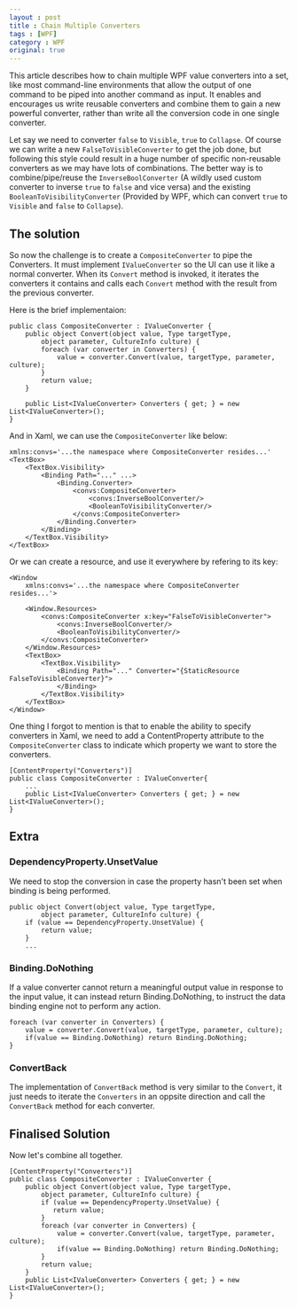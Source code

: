 ```yaml
---
layout : post
title : Chain Multiple Converters
tags : [WPF]
category : WPF
original: true
---
```


This article describes how to chain multiple WPF value converters into a set, like most command-line environments that allow the output of one command to be piped into another command as input. It enables and encourages us write reusable converters and combine them to gain a new powerful converter, rather than write all the conversion code in one single converter. 

Let say we need to converter `false` to `Visible`, `true` to `Collapse`. Of course we can write a new `FalseToVisibleConverter` to get the job done, but following this style could result in a huge number of specific non-reusable converters as we may have lots of combinations. The better way is to combine/pipe/reuse the `InverseBoolConverter` (A wildly used custom converter to inverse `true` to `false` and vice versa) and the existing `BooleanToVisibilityConverter` (Provided by WPF, which can convert `true` to `Visible` and `false` to `Collapse`).

<!--more-->

## The solution

So now the challenge is to create a `CompositeConverter` to pipe the Converters. It must implement `IValueConverter` so the UI can use it like a normal converter. When its `Convert` method is invoked, it iterates the converters it contains and calls each `Convert` method with the result from the previous converter.

Here is the brief implementaion:

    public class CompositeConverter : IValueConverter {
        public object Convert(object value, Type targetType, 
            object parameter, CultureInfo culture) {
            foreach (var converter in Converters) {
                value = converter.Convert(value, targetType, parameter, culture);
            }
            return value;
        }

        public List<IValueConverter> Converters { get; } = new List<IValueConverter>();
    }

And in Xaml, we can use the `CompositeConverter` like below:

    xmlns:convs='...the namespace where CompositeConverter resides...'
    <TextBox>
        <TextBox.Visibility>
            <Binding Path="..." ...>
                <Binding.Converter>
                    <convs:CompositeConverter>
                        <convs:InverseBoolConverter/>
                        <BooleanToVisibilityConverter/>
                    </convs:CompositeConverter>
                </Binding.Converter>
            </Binding>
        </TextBox.Visibility>
    </TextBox>

Or we can create a resource, and use it everywhere by refering to its key:

    <Window
        xmlns:convs='...the namespace where CompositeConverter resides...'>

        <Window.Resources>
            <convs:CompositeConverter x:key="FalseToVisibleConverter">
                <convs:InverseBoolConverter/>
                <BooleanToVisibilityConverter/>
            </convs:CompositeConverter>
        </Window.Resources> 
        <TextBox>
            <TextBox.Visibility>
                <Binding Path="..." Converter="{StaticResource FalseToVisibleConverter}">
                </Binding>
            </TextBox.Visibility>
        </TextBox>
    </Window>

One thing I forgot to mention is that to enable the ability to specify converters in Xaml, we need to add a ContentProperty attribute to the `CompositeConverter` class to indicate which property we want to store the converters.

    [ContentProperty("Converters")]
    public class CompositeConverter : IValueConverter{
        ...
        public List<IValueConverter> Converters { get; } = new List<IValueConverter>();
    }

## Extra

### DependencyProperty.UnsetValue

We need to stop the conversion in case the property hasn't been set when binding is being performed.

    public object Convert(object value, Type targetType, 
            object parameter, CultureInfo culture) {
        if (value == DependencyProperty.UnsetValue) {
            return value;
        }
        ...


### Binding.DoNothing

If a value converter cannot return a meaningful output value in response to the input value, it can instead return Binding.DoNothing, to instruct the data binding engine not to perform any action.
    
    foreach (var converter in Converters) {
        value = converter.Convert(value, targetType, parameter, culture);
        if(value == Binding.DoNothing) return Binding.DoNothing;
    }

### ConvertBack

The implementation of `ConvertBack` method is very similar to the `Convert`, it just needs to iterate the `Converters` in an oppsite direction and call the `ConvertBack` method for each converter.

## Finalised Solution

Now let's combine all together.

    [ContentProperty("Converters")]
    public class CompositeConverter : IValueConverter {
        public object Convert(object value, Type targetType, 
            object parameter, CultureInfo culture) {
            if (value == DependencyProperty.UnsetValue) {
               return value;
            }
            foreach (var converter in Converters) {
                value = converter.Convert(value, targetType, parameter, culture);
                if(value == Binding.DoNothing) return Binding.DoNothing;
            }
            return value;
        }
        public List<IValueConverter> Converters { get; } = new List<IValueConverter>();
    }